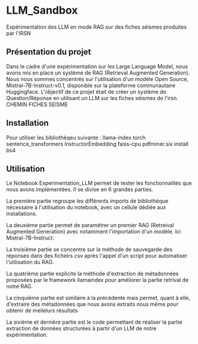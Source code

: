 # LLM_Sandbox
Expérimentation des LLM en mode RAG sur des fiches séismes produites par l'IRSN

## Présentation du projet
Dans le cadre d'une expérimentation sur les Large Language Model, nous avons mis en place un système de RAG (Retrieval Augmented Generation).
Nous nous sommes concentrés sur l'utilisation d'un modèle Open Source, Mistral-7B-Instruct-v0.1, disponible sur la plateforme communautaire Huggingface.
L'objectif de ce projet était de créer un système de Question/Réponse en utilisant un LLM sur les fiches séismes de l'irsn.
CHEMIN FICHES SEISME




## Installation

Pour utiliser les bibliothèqeu suivante :
llama-index
torch
sentence_transformers
InstructorEmbedding
faiss-cpu
pdfminer.six
install bs4

## Utilisation

Le Notebook Experimentation_LLM permet de tester les fonctionnalités que nous avons implémentées.
Il se divise en 6 grandes parties.

La première partie regroupe les différents imports de bibliothèque nécessaire à l'utilisation du notebook, avec un cellule dédiée aux installations.

La deuxième partie permet de paramétrer un premier RAG (Retreival Augmented Generation) avec notamment l'importation d'un modèle. Ici Mistral-7B-Instruct.

La troisième partie se concentre sur la méthode de sauvegarde des réponses dans des ficheirs csv après l'appel d'un script pour automatiser l'utilisation du RAG.

La quatrième partie explicite la méthode d'extraction de métadonnées proposées par le framework llamaindex pour améliorer la partie retrival de notre RAG.

La cinquième partie est similaire à la précédente mais permet, quant à elle, d'extraire des métadonnées que nous avons extraits nous même pour obtenir de meilelurs résultats

La sixième et dernière partie est le code permettant de réaliser la partie extraction de données structurées à partir d'un LLM de notre expérimentation.

